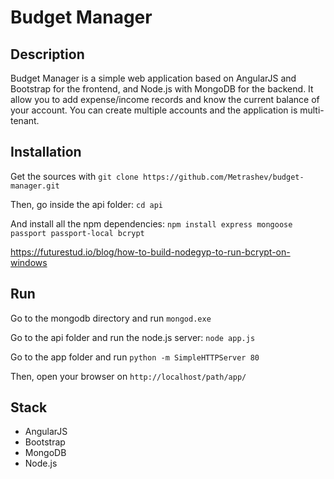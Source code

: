 # Budget Manager

## Description

Budget Manager is a simple web application based on AngularJS and Bootstrap for the frontend, and Node.js with MongoDB for the backend.
It allow you to add expense/income records and know the current balance of your account.
You can create multiple accounts and the application is multi-tenant.

## Installation

Get the sources with `git clone https://github.com/Metrashev/budget-manager.git`

Then, go inside the api folder: `cd api`

And install all the npm dependencies: `npm install express mongoose passport passport-local bcrypt`

https://futurestud.io/blog/how-to-build-nodegyp-to-run-bcrypt-on-windows

## Run
Go to the mongodb directory and run `mongod.exe`

Go to the api folder and run the node.js server: `node app.js`

Go to the app folder and run `python -m SimpleHTTPServer 80`

Then, open your browser on `http://localhost/path/app/`


## Stack

* AngularJS
* Bootstrap
* MongoDB
* Node.js
